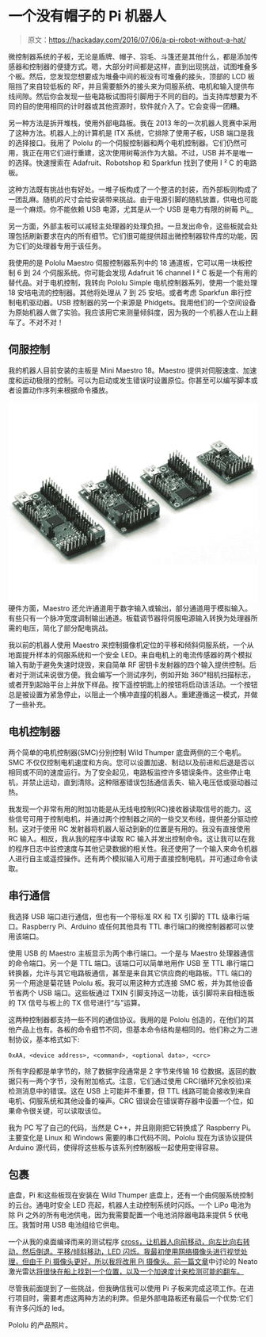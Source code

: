 # 一个没有帽子的 Pi 机器人

> 原文：<https://hackaday.com/2016/07/06/a-pi-robot-without-a-hat/>

微控制器系统的子板，无论是盾牌、帽子、羽毛、斗篷还是其他什么，都是添加传感器和控制器的便捷方式。嗯，大部分时间都是这样，直到出现挑战，试图堆叠多个板。然后，您发现您想要成为堆叠中间的板没有可堆叠的接头，顶部的 LCD 板阻挡了来自较低板的 RF，并且需要额外的接头来为伺服系统、电机和输入提供布线间隙。然后你会发现一些电路板试图将引脚用于不同的目的。当支持库想要为不同的目的使用相同的计时器或其他资源时，软件就介入了。它会变得一团糟。

另一种方法是拆开堆栈，使用外部电路板。我在 2013 年的一次机器人竞赛中采用了这种方法。机器人上的计算机是 ITX 系统，它排除了使用子板，USB 端口是我的选择接口。我用了 Pololu 的一个伺服控制器和两个电机控制器。它们仍然可用，我正在用它们进行重建，这次使用树莓派作为大脑。不过，USB 并不是唯一的选择。快速搜索在 Adafruit、Robotshop 和 Sparkfun 找到了使用 I ² C 的电路板。

这种方法既有挑战也有好处。一堆子板构成了一个整洁的封装，而外部板则构成了一团乱麻。随机的尺寸会给安装带来挑战。由于电源引脚的随机放置，供电也可能是一个麻烦。你不能依赖 USB 电源，尤其是从一个 USB 是电力有限的树莓 Pi[。](http://hackaday.com/2015/04/06/more-power-for-raspberry-pi-usb-ports/)

另一方面，外部主板可以减轻主处理器的处理负担。一旦发出命令，这些板就会处理包括刷新要求在内的所有细节。它们很可能提供超出微控制器软件库的功能，因为它们的处理器专用于该任务。

我使用的是 Pololu Maestro 伺服控制器系列中的 18 通道板，它可以用一块板控制 6 到 24 个伺服系统。你可能会发现 Adafruit 16 channel I ² C 板是一个有用的替代品。对于电机控制，我转向 Pololu Simple 电机控制器系列，使用一个能处理 18 安培电流的控制器。其他将处理从 7 到 25 安培。或者考虑 Sparkfun 串行控制电机驱动器。USB 控制器的另一个来源是 Phidgets。我用他们的一个空间设备为原始机器人做了实验。我应该用它来测量倾斜度，因为我的一个机器人在山上翻车了。不对不对！

## 伺服控制

我的机器人目前安装的主板是 Mini Maestro 18。Maestro 提供对伺服速度、加速度和运动极限的控制。可以为启动或发生错误时设置原位。你甚至可以编写脚本或者设置动作序列来根据命令播放。

![maestro family](img/976bc0a32ef81b3577997285a1ab88cf.png)硬件方面，Maestro 还允许通道用于数字输入或输出，部分通道用于模拟输入。有些只有一个脉冲宽度调制输出通道。板载调节器将伺服电源输入转换为处理器所需的电压，简化了部分配电挑战。

我以前的机器人使用 Maestro 来控制摄像机定位的平移和倾斜伺服系统，一个从地面提升样本的伺服系统和一个安全 LED。来自电机上的电流传感器的两个模拟输入有助于避免失速时烧毁，来自简单 RF 密钥卡发射器的四个输入提供控制。后者对于测试来说很方便。我会编写一个测试序列，例如开始 360°相机扫描标志，或者开到起始平台上并放下样品。按下遥控钥匙上的按钮将启动该活动。一个按钮总是被设置为紧急停止，以阻止一个横冲直撞的机器人。重建遵循这一模式，并做了一些补充。

## 电机控制器

两个简单的电机控制器(SMC)分别控制 Wild Thumper 底盘两侧的三个电机。SMC 不仅仅控制电机速度和方向。您可以设置加速、制动以及前进和后退是否以相同或不同的速度运行。为了安全起见，电路板监控许多错误条件。这些停止电机，并禁止运动，直到清除。这种阻塞错误包括通信丢失、输入电压低或驱动器过热。

我发现一个非常有用的附加功能是从无线电控制(RC)接收器读取信号的能力。这些信号可用于控制电机，并通过两个控制器之间的一些交叉布线，提供差分驱动控制。这对于使用 RC 发射器将机器人驱动到新的位置是有用的。我没有直接使用 RC 输入。相反，我从我的程序中读取 RC 输入并发出控制命令。这让我可以在我的程序日志中监控速度与其他记录数据的相关性。我还使用了一个输入来命令机器人进行自主或遥控操作。还有两个模拟输入可用于直接控制电机，并可通过命令读取。

## 串行通信

我选择 USB 端口进行通信，但也有一个带标准 RX 和 TX 引脚的 TTL 级串行端口。Raspberry Pi、Arduino 或任何其他具有 TTL 串行端口的微控制器都可以使用该端口。

使用 USB 的 Maestro 主板显示为两个串行端口。一个是与 Maestro 处理器通信的命令端口。另一个是 TTL 端口。该端口可以简单地用作 USB 至 TTL 串行端口转换器，允许与其它电路板通信，甚至是来自其它供应商的电路板。TTL 端口的另一个用途是菊花链 Pololu 板。我可以用这种方式连接 SMC 板，并为其他设备节省两个 USB 端口。这些板通过 TXIN 引脚支持这一功能，该引脚将来自相连板的 TX 信号与板上的 TX 信号进行“与”运算。

这两种控制器都支持一些不同的通信协议。我用的是 Pololu 创造的，在他们的其他产品上也有。各板的命令细节不同，但基本命令结构是相同的。他们称之为二进制协议，基本格式如下:

```
0xAA, <device address>, <command>, <optional data>, <crc>
```

所有字段都是单字节的，除了数据字段通常是 2 字节来传输 16 位数据。返回的数据只有一两个字节，没有附加格式。注意，它们通过使用 CRC(循环冗余校验)来检测消息中的错误。这在 USB 上可能并不重要，但 TTL 线路可能会接收到来自电机、伺服系统和其他设备的噪声。CRC 错误会在错误寄存器中设置一个位，如果命令很关键，可以读取该位。

我为 PC 写了自己的代码，当然是 C++，并且刚刚把它转换成了 Raspberry Pi。主要变化是 Linux 和 Windows 需要的串口代码不同。Pololu 现在为该协议提供 Arduino 源代码，使得将这些板与该系列控制器板一起使用变得容易。

## 包裹

底盘，Pi 和这些板现在安装在 Wild Thumper 底盘上，还有一个由伺服系统控制的云台。通电时安全 LED 亮起，机器人主动控制系统时闪烁。一个 LiPo 电池为除 Pi 之外的所有电池供电，因为我需要配置一个电池消除器电路来提供 5 伏电压。我暂时用 USB 电池组给它供电。

一个从我的桌面编译而来的测试程序 [cross，让机器人向前移动，向左比向右转动，然后倒退。平移/倾斜移动，LED 闪烁。我最初使用网络摄像头进行视觉处理，但由于 Pi 摄像头更好，所以我将改用 Pi 摄像头。前一篇文章](http://hackaday.com/2016/02/03/code-craft-cross-compiling-for-the-raspberry-pi/)中讨论的 Neato 激光雷达[将很快在船上找到一个位置，以及一个加速度计来检测可能的翻车。](http://hackaday.com/2016/01/22/how-to-use-lidar-with-the-raspberry-pi/)

尽管我前面提到了一些挑战，但我确信我可以使用 Pi 子板来完成这项工作。在进行项目时，需要考虑这两种方法的利弊。但是外部电路板还有最后一个优势:它们有许多闪烁的 led。

Pololu 的产品照片。